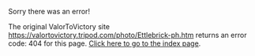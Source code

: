 

Sorry there was an error!

The original ValorToVictory site https://valortovictory.tripod.com/photo/Ettlebrick-ph.htm returns an error code: 404 for this page. [Click here to go to the index page](../index.md).